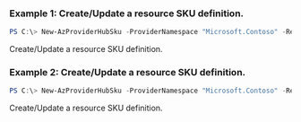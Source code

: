 ### Example 1: Create/Update a resource SKU definition.
```powershell
PS C:\> New-AzProviderHubSku -ProviderNamespace "Microsoft.Contoso" -ResourceType "testResourceType" -Sku "default" -SkuSetting @{Name = "freeSku"; Tier = "Tier1", Kind = "Standard"}
```

Create/Update a resource SKU definition.

### Example 2: Create/Update a resource SKU definition.
```powershell
PS C:\> New-AzProviderHubSku -ProviderNamespace "Microsoft.Contoso" -ResourceType "testResourceType" -Sku "default" -SkuSetting @{Name = "freeSku"; Tier = "Tier1", Kind = "Standard"}
```

Create/Update a resource SKU definition.

